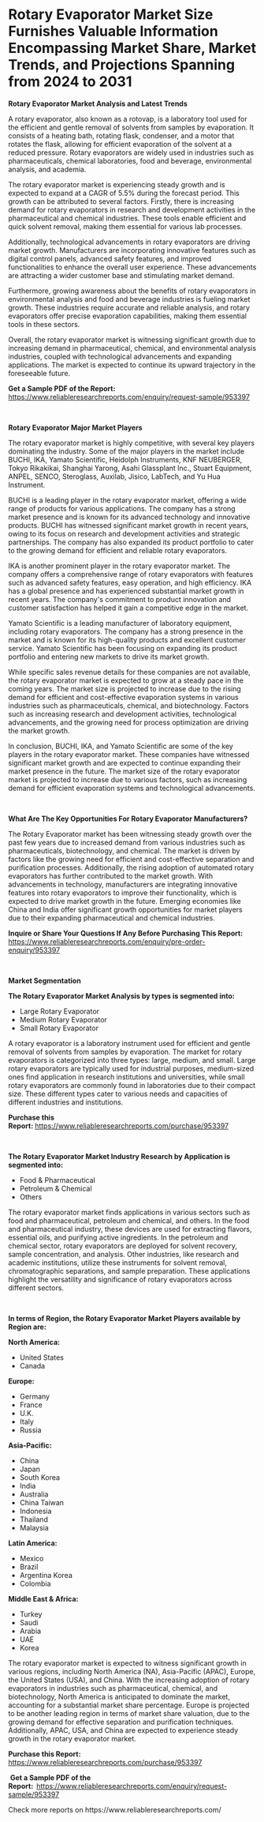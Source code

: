 <p><h1>Rotary Evaporator Market Size Furnishes Valuable Information Encompassing Market Share, Market Trends, and Projections Spanning from 2024 to 2031</h1></p><p><strong>Rotary Evaporator Market Analysis and Latest Trends</strong></p>
<p><p>A rotary evaporator, also known as a rotovap, is a laboratory tool used for the efficient and gentle removal of solvents from samples by evaporation. It consists of a heating bath, rotating flask, condenser, and a motor that rotates the flask, allowing for efficient evaporation of the solvent at a reduced pressure. Rotary evaporators are widely used in industries such as pharmaceuticals, chemical laboratories, food and beverage, environmental analysis, and academia.</p><p>The rotary evaporator market is experiencing steady growth and is expected to expand at a CAGR of 5.5% during the forecast period. This growth can be attributed to several factors. Firstly, there is increasing demand for rotary evaporators in research and development activities in the pharmaceutical and chemical industries. These tools enable efficient and quick solvent removal, making them essential for various lab processes.</p><p>Additionally, technological advancements in rotary evaporators are driving market growth. Manufacturers are incorporating innovative features such as digital control panels, advanced safety features, and improved functionalities to enhance the overall user experience. These advancements are attracting a wider customer base and stimulating market demand.</p><p>Furthermore, growing awareness about the benefits of rotary evaporators in environmental analysis and food and beverage industries is fueling market growth. These industries require accurate and reliable analysis, and rotary evaporators offer precise evaporation capabilities, making them essential tools in these sectors.</p><p>Overall, the rotary evaporator market is witnessing significant growth due to increasing demand in pharmaceutical, chemical, and environmental analysis industries, coupled with technological advancements and expanding applications. The market is expected to continue its upward trajectory in the foreseeable future.</p></p>
<p><strong>Get a Sample PDF of the Report:&nbsp;</strong> <a href="https://www.reliableresearchreports.com/enquiry/request-sample/953397">https://www.reliableresearchreports.com/enquiry/request-sample/953397</a></p>
<p>&nbsp;</p>
<p><strong>Rotary Evaporator Major Market Players</strong></p>
<p><p>The rotary evaporator market is highly competitive, with several key players dominating the industry. Some of the major players in the market include BUCHI, IKA, Yamato Scientific, Heidolph Instruments, KNF NEUBERGER, Tokyo Rikakikai, Shanghai Yarong, Asahi Glassplant Inc., Stuart Equipment, ANPEL, SENCO, Steroglass, Auxilab, Jisico, LabTech, and Yu Hua Instrument. </p><p>BUCHI is a leading player in the rotary evaporator market, offering a wide range of products for various applications. The company has a strong market presence and is known for its advanced technology and innovative products. BUCHI has witnessed significant market growth in recent years, owing to its focus on research and development activities and strategic partnerships. The company has also expanded its product portfolio to cater to the growing demand for efficient and reliable rotary evaporators. </p><p>IKA is another prominent player in the rotary evaporator market. The company offers a comprehensive range of rotary evaporators with features such as advanced safety features, easy operation, and high efficiency. IKA has a global presence and has experienced substantial market growth in recent years. The company's commitment to product innovation and customer satisfaction has helped it gain a competitive edge in the market. </p><p>Yamato Scientific is a leading manufacturer of laboratory equipment, including rotary evaporators. The company has a strong presence in the market and is known for its high-quality products and excellent customer service. Yamato Scientific has been focusing on expanding its product portfolio and entering new markets to drive its market growth. </p><p>While specific sales revenue details for these companies are not available, the rotary evaporator market is expected to grow at a steady pace in the coming years. The market size is projected to increase due to the rising demand for efficient and cost-effective evaporation systems in various industries such as pharmaceuticals, chemical, and biotechnology. Factors such as increasing research and development activities, technological advancements, and the growing need for process optimization are driving the market growth. </p><p>In conclusion, BUCHI, IKA, and Yamato Scientific are some of the key players in the rotary evaporator market. These companies have witnessed significant market growth and are expected to continue expanding their market presence in the future. The market size of the rotary evaporator market is projected to increase due to various factors, such as increasing demand for efficient evaporation systems and technological advancements.</p></p>
<p>&nbsp;</p>
<p><strong>What Are The Key Opportunities For Rotary Evaporator Manufacturers?</strong></p>
<p><p>The Rotary Evaporator market has been witnessing steady growth over the past few years due to increased demand from various industries such as pharmaceuticals, biotechnology, and chemical. The market is driven by factors like the growing need for efficient and cost-effective separation and purification processes. Additionally, the rising adoption of automated rotary evaporators has further contributed to the market growth. With advancements in technology, manufacturers are integrating innovative features into rotary evaporators to improve their functionality, which is expected to drive market growth in the future. Emerging economies like China and India offer significant growth opportunities for market players due to their expanding pharmaceutical and chemical industries.</p></p>
<p><strong>Inquire or Share Your Questions If Any Before Purchasing This Report:</strong> <a href="https://www.reliableresearchreports.com/enquiry/pre-order-enquiry/953397">https://www.reliableresearchreports.com/enquiry/pre-order-enquiry/953397</a></p>
<p>&nbsp;</p>
<p><strong>Market Segmentation</strong></p>
<p><strong>The Rotary Evaporator Market Analysis by types is segmented into:</strong></p>
<p><ul><li>Large Rotary Evaporator</li><li>Medium Rotary Evaporator</li><li>Small Rotary Evaporator</li></ul></p>
<p><p>A rotary evaporator is a laboratory instrument used for efficient and gentle removal of solvents from samples by evaporation. The market for rotary evaporators is categorized into three types: large, medium, and small. Large rotary evaporators are typically used for industrial purposes, medium-sized ones find application in research institutions and universities, while small rotary evaporators are commonly found in laboratories due to their compact size. These different types cater to various needs and capacities of different industries and institutions.</p></p>
<p><strong>Purchase this Report:&nbsp;</strong><a href="https://www.reliableresearchreports.com/purchase/953397">https://www.reliableresearchreports.com/purchase/953397</a></p>
<p>&nbsp;</p>
<p><strong>The Rotary Evaporator Market Industry Research by Application is segmented into:</strong></p>
<p><ul><li>Food & Pharmaceutical</li><li>Petroleum & Chemical</li><li>Others</li></ul></p>
<p><p>The rotary evaporator market finds applications in various sectors such as food and pharmaceutical, petroleum and chemical, and others. In the food and pharmaceutical industry, these devices are used for extracting flavors, essential oils, and purifying active ingredients. In the petroleum and chemical sector, rotary evaporators are deployed for solvent recovery, sample concentration, and analysis. Other industries, like research and academic institutions, utilize these instruments for solvent removal, chromatographic separations, and sample preparation. These applications highlight the versatility and significance of rotary evaporators across different sectors.</p></p>
<p>&nbsp;</p>
<p><strong>In terms of Region, the Rotary Evaporator Market Players available by Region are:</strong></p>
<p>
    <p> <strong> North America: </strong>
        <ul>
            <li>United States</li>
            <li>Canada</li>
        </ul>
        </p> 
    <p> <strong> Europe: </strong>
        <ul>
            <li>Germany</li>
            <li>France</li>
            <li>U.K.</li>
            <li>Italy</li>
            <li>Russia</li>
        </ul>
        </p> 
    <p> <strong> Asia-Pacific: </strong>
        <ul>
            <li>China</li>
            <li>Japan</li>
            <li>South Korea</li>
            <li>India</li>
            <li>Australia</li>
            <li>China Taiwan</li>
            <li>Indonesia</li>
            <li>Thailand</li>
            <li>Malaysia</li>
        </ul>
        </p> 
    <p> <strong> Latin America: </strong>
        <ul>
            <li>Mexico</li>
            <li>Brazil</li>
            <li>Argentina Korea</li>
            <li>Colombia</li>
        </ul>
        </p> 
    <p> <strong> Middle East & Africa: </strong>
        <ul>
            <li>Turkey</li>
            <li>Saudi</li>
            <li>Arabia</li>
            <li>UAE</li>
            <li>Korea</li>
        </ul>
    </p>
    </p>
<p><p>The rotary evaporator market is expected to witness significant growth in various regions, including North America (NA), Asia-Pacific (APAC), Europe, the United States (USA), and China. With the increasing adoption of rotary evaporators in industries such as pharmaceutical, chemical, and biotechnology, North America is anticipated to dominate the market, accounting for a substantial market share percentage. Europe is projected to be another leading region in terms of market share valuation, due to the growing demand for effective separation and purification techniques. Additionally, APAC, USA, and China are expected to experience steady growth in the rotary evaporator market.</p></p>
<p><strong>Purchase this Report: </strong><a href="https://www.reliableresearchreports.com/purchase/953397">https://www.reliableresearchreports.com/purchase/953397</a></p>
<p>&nbsp;<strong>Get a Sample PDF of the Report:&nbsp;&nbsp;</strong><a href="https://www.reliableresearchreports.com/enquiry/request-sample/953397">https://www.reliableresearchreports.com/enquiry/request-sample/953397</a></p>
<p><strong></strong></p>
<p>Check more reports on https://www.reliableresearchreports.com/</p>